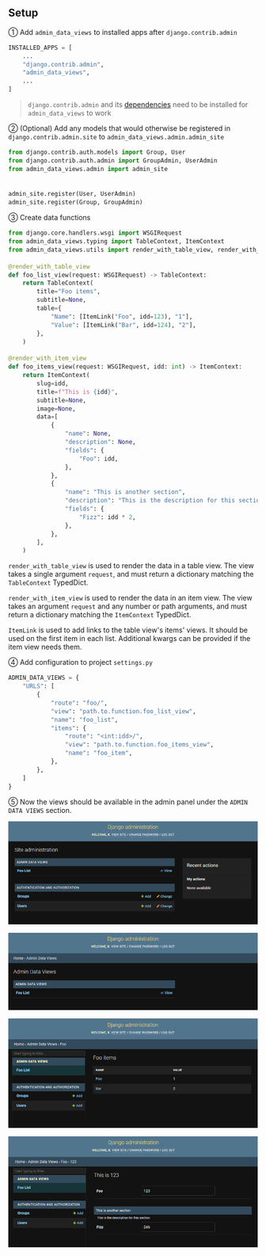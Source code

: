 ## Setup

① Add `admin_data_views` to installed apps after `django.contrib.admin`

```python
INSTALLED_APPS = [
    ...
    "django.contrib.admin",
    "admin_data_views",
    ...
]
```

> `django.contrib.admin` and its [dependencies][admin-deps] need to be installed for `admin_data_views` to work


② (Optional) Add any models that would otherwise be registered
in `django.contrib.admin.site` to `admin_data_views.admin.admin_site`

```python
from django.contrib.auth.models import Group, User
from django.contrib.auth.admin import GroupAdmin, UserAdmin
from admin_data_views.admin import admin_site


admin_site.register(User, UserAdmin)
admin_site.register(Group, GroupAdmin)
```


③ Create data functions

```python
from django.core.handlers.wsgi import WSGIRequest
from admin_data_views.typing import TableContext, ItemContext
from admin_data_views.utils import render_with_table_view, render_with_item_view, ItemLink

@render_with_table_view
def foo_list_view(request: WSGIRequest) -> TableContext:
    return TableContext(
        title="Foo items",
        subtitle=None,
        table={
            "Name": [ItemLink("Foo", idd=123), "1"],
            "Value": [ItemLink("Bar", idd=124), "2"],
        },
    )

@render_with_item_view
def foo_items_view(request: WSGIRequest, idd: int) -> ItemContext:
    return ItemContext(
        slug=idd,
        title=f"This is {idd}",
        subtitle=None,
        image=None,
        data=[
            {
                "name": None,
                "description": None,
                "fields": {
                    "Foo": idd,
                },
            },
            {
                "name": "This is another section",
                "description": "This is the description for this section",
                "fields": {
                    "Fizz": idd * 2,
                },
            },
        ],
    )
```

`render_with_table_view` is used to render the data in a table view. The view takes a single argument `request`,
and must return a dictionary matching the `TableContext` TypedDict.

`render_with_item_view` is used to render the data in an item view. The view takes an argument `request` and any
number or path arguments, and must return a dictionary matching the `ItemContext` TypedDict.

`ItemLink` is used to add links to the table view's items' views. It should be used on the first item in each list.
Additional kwargs can be provided if the item view needs them.


④ Add configuration to project `settings.py`

```python
ADMIN_DATA_VIEWS = {
    "URLS": [
        {
            "route": "foo/",
            "view": "path.to.function.foo_list_view",
            "name": "foo_list",
            "items": {
                "route": "<int:idd>/",
                "view": "path.to.function.foo_items_view",
                "name": "foo_item",
            },
        },
    ]
}
```


⑤ Now the views should be available in the admin panel under the `ADMIN DATA VIEWS` section.


![Front page](img/frontpage.png)

![Data views](img/dataviews.png)

![Table views](img/tableview.png)

![Item view](img/itemview.png)


[admin-deps]: https://docs.djangoproject.com/en/dev/ref/contrib/admin/#overview
